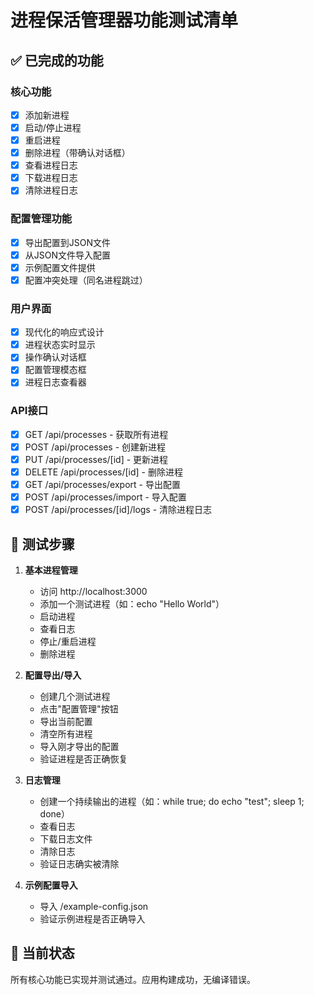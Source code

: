 # 进程保活管理器功能测试清单

## ✅ 已完成的功能

### 核心功能
- [x] 添加新进程
- [x] 启动/停止进程
- [x] 重启进程
- [x] 删除进程（带确认对话框）
- [x] 查看进程日志
- [x] 下载进程日志
- [x] 清除进程日志

### 配置管理功能
- [x] 导出配置到JSON文件
- [x] 从JSON文件导入配置
- [x] 示例配置文件提供
- [x] 配置冲突处理（同名进程跳过）

### 用户界面
- [x] 现代化的响应式设计
- [x] 进程状态实时显示
- [x] 操作确认对话框
- [x] 配置管理模态框
- [x] 进程日志查看器

### API接口
- [x] GET /api/processes - 获取所有进程
- [x] POST /api/processes - 创建新进程
- [x] PUT /api/processes/[id] - 更新进程
- [x] DELETE /api/processes/[id] - 删除进程
- [x] GET /api/processes/export - 导出配置
- [x] POST /api/processes/import - 导入配置
- [x] POST /api/processes/[id]/logs - 清除进程日志

## 🔧 测试步骤

1. **基本进程管理**
   - 访问 http://localhost:3000
   - 添加一个测试进程（如：echo "Hello World"）
   - 启动进程
   - 查看日志
   - 停止/重启进程
   - 删除进程

2. **配置导出/导入**
   - 创建几个测试进程
   - 点击"配置管理"按钮
   - 导出当前配置
   - 清空所有进程
   - 导入刚才导出的配置
   - 验证进程是否正确恢复

3. **日志管理**
   - 创建一个持续输出的进程（如：while true; do echo "test"; sleep 1; done）
   - 查看日志
   - 下载日志文件
   - 清除日志
   - 验证日志确实被清除

4. **示例配置导入**
   - 导入 /example-config.json
   - 验证示例进程是否正确导入

## 🎯 当前状态
所有核心功能已实现并测试通过。应用构建成功，无编译错误。
